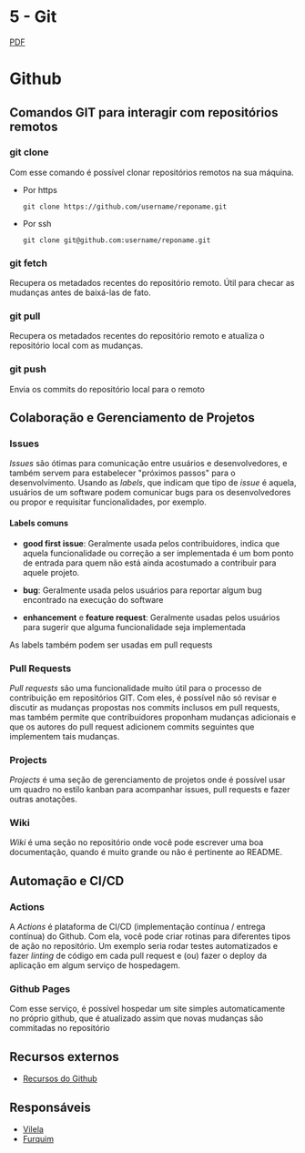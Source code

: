 # 5 - Git

[PDF](Git%20e%20Github.pdf)

# Github

## Comandos GIT para interagir com repositórios remotos

### git clone

Com esse comando é possível clonar repositórios remotos na sua máquina.


- Por https
    ```
    git clone https://github.com/username/reponame.git
    ```

- Por ssh
    ```
    git clone git@github.com:username/reponame.git
    ```

### git fetch

Recupera os metadados recentes do repositório remoto. Útil para checar as mudanças antes de baixá-las de fato.

### git pull

Recupera os metadados recentes do repositório remoto e atualiza o repositório local com as mudanças.

### git push

Envia os commits do repositório local para o remoto

## Colaboração e Gerenciamento de Projetos

### Issues

*Issues* são ótimas para comunicação entre usuários e desenvolvedores, e também servem para estabelecer "próximos passos" para o desenvolvimento. Usando as *labels*, que indicam que tipo de *issue* é aquela, usuários de um software podem comunicar bugs para os desenvolvedores ou propor e requisitar funcionalidades, por exemplo.

#### Labels comuns

- **good first issue**: Geralmente usada pelos contribuidores, indica que aquela funcionalidade ou correção a ser implementada é um bom ponto de entrada para quem não está ainda acostumado a contribuir para aquele projeto.

- **bug**: Geralmente usada pelos usuários para reportar algum bug encontrado na execução do software

- **enhancement** e **feature request**: Geralmente usadas pelos usuários para sugerir que alguma funcionalidade seja implementada

As labels também podem ser usadas em pull requests


### Pull Requests

*Pull requests* são uma funcionalidade muito útil para o processo de contribuição em repositórios GIT. Com eles, é possível não só revisar e discutir as mudanças propostas nos commits inclusos em pull requests, mas também permite que contribuidores proponham mudanças adicionais e que os autores do pull request adicionem commits seguintes que implementem tais mudanças.

### Projects

*Projects* é uma seção de gerenciamento de projetos onde é possível usar um quadro no estilo kanban para acompanhar issues, pull requests e fazer outras anotações.

### Wiki

*Wiki* é uma seção no repositório onde você pode escrever uma boa documentação, quando é muito grande ou não é pertinente ao README.

## Automação e CI/CD

### Actions

A *Actions* é plataforma de CI/CD (implementação contínua / entrega contínua) do Github. Com ela, você pode criar rotinas para diferentes tipos de ação no repositório. Um exemplo seria rodar testes automatizados e fazer *linting* de código em cada pull request e (ou) fazer o deploy da aplicação em algum serviço de hospedagem.

### Github Pages

Com esse serviço, é possível hospedar um site simples automaticamente no próprio github, que é atualizado assim que novas mudanças são commitadas no repositório

## Recursos externos

- [Recursos do Github](https://github.com/features)

## Responsáveis
* [Vilela]()
* [Furquim]()
